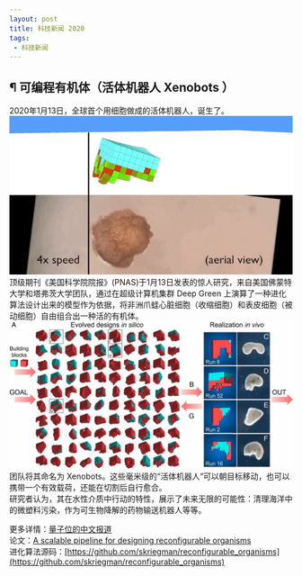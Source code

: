 ```yaml
---
layout: post
title: 科技新闻 2020
tags: 
 - 科技新闻
---
```






## ¶ 可编程有机体（活体机器人 Xenobots ）

2020年1月13日，全球首个用细胞做成的活体机器人，诞生了。  
![](/resources/2020/B12081D036B3E5311FBB0CF2333BC196.gif)  
顶级期刊《美国科学院院报》(PNAS)于1月13日发表的惊人研究，来自美国佛蒙特大学和塔弗茨大学团队，通过在超级计算机集群 Deep Green 上演算了一种进化算法设计出来的模型作为依据，将非洲爪蛙心脏细胞（收缩细胞）和表皮细胞（被动细胞）自由组合出一种活的有机体。  
![IMAGE](/resources/2020/40EC8535F8BA9909BAB9697CB3720623.jpg)  
团队将其命名为 Xenobots。这些毫米级的“活体机器人”可以朝目标移动，也可以携带一个有效载荷，还能在切割后自行愈合。  
研究者认为，其在水性介质中行动的特性，展示了未来无限的可能性：清理海洋中的微塑料污染，作为可生物降解的药物输送机器人等等。

更多详情：[量子位的中文报道](https://mp.weixin.qq.com/s/mX0t4lGAIKCD0TsmqRreEg)  
论文：[A scalable pipeline for designing reconfigurable organisms](https://www.pnas.org/content/117/4/1853)  
进化算法源码：[https://github.com/skriegman/reconfigurable_organisms](https://github.com/skriegman/reconfigurable_organisms)



